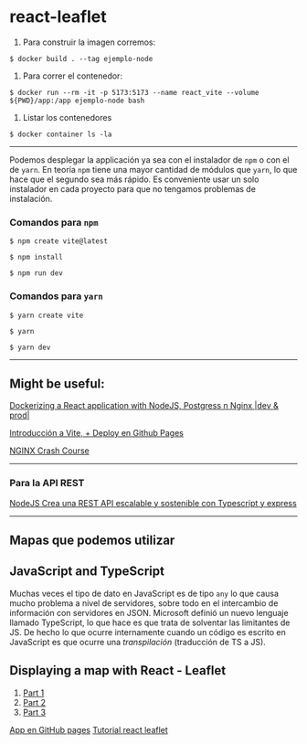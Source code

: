 # react-leaflet

1. Para construir la imagen corremos:

```
$ docker build . --tag ejemplo-node
```

1. Para correr el contenedor:

```
$ docker run --rm -it -p 5173:5173 --name react_vite --volume ${PWD}/app:/app ejemplo-node bash
```

1. Listar los contenedores

```
$ docker container ls -la
```

---

Podemos desplegar la applicación ya sea con el instalador de `npm` o con el de
`yarn`. En teoría `npm` tiene una mayor cantidad de módulos que `yarn`, lo que
hace que el segundo sea más rápido. Es conveniente usar un solo instalador en
cada proyecto para que no tengamos problemas de instalación.

### Comandos para `npm`

```
$ npm create vite@latest
```

```
$ npm install
```

```
$ npm run dev
```

### Comandos para `yarn`

```
$ yarn create vite
```

```
$ yarn
```

```
$ yarn dev
```

---

## Might be useful:

[Dockerizing a React application with NodeJS, Postgress n Nginx |dev & prod|](https://www.youtube.com/watch?v=-pTel5FojAQ)

[Introducción a Vite, + Deploy en Github Pages](https://www.youtube.com/watch?v=UX4gvort2TU)

[NGINX Crash Course](https://www.youtube.com/watch?v=7VAI73roXaY)

---

### Para la API REST

[NodeJS Crea una REST API escalable y sostenible con Typescript y express](https://www.youtube.com/watch?v=T1QFGwOnQxQ)

---

## Mapas que podemos utilizar

## JavaScript and TypeScript

Muchas veces el tipo de dato en JavaScript es de tipo `any` lo que causa mucho
problema a nivel de servidores, sobre todo en el intercambio de información con
servidores en JSON.
Microsoft definió un nuevo lenguaje llamado TypeScript, lo que hace es que trata
de solventar las limitantes de JS. De hecho lo que ocurre internamente cuando un
código es escrito en JavaScript es que ocurre una _transpilación_ (traducción de
TS a JS).

## Displaying a map with React - Leaflet

1. [Part 1](https://www.youtube.com/watch?v=62Y8SFi2wBk)
2. [Part 2](https://www.youtube.com/watch?v=cK7zIoC4lEY)
3. [Part 3](https://www.youtube.com/watch?v=fn-Dz9OZWJM)

[App en GitHub pages](https://github.com/gitname/react-gh-pages)
[Tutorial react leaflet](https://www.geopois.com/tutoriales/webmapping/leaflet/react-leaflet/)
